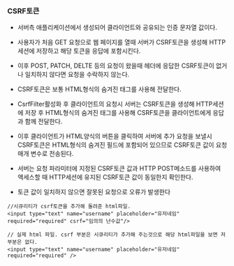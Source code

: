 ### CSRF토큰

* 서버측 애플리케이션에서 생성되어 클라이언트와 공유되는 인증 문자열 값이다.

* 사용자가 처음 GET 요청으로 웹 페이지를 열때 서버가 CSRF토큰을 생성해 HTTP세션에 저장하고 해당 토큰을 응답에 포함시킨다.

* 이후 POST, PATCH, DELTE 등의 요청이 왔을때 헤더에 응답한 CSRF토큰이 없거나 일치하지 않다면 요청을 수락하지 않는다.

* CSRF토큰은 보통 HTML형식의 숨겨진 태그를 사용해 전달한다.

* CsrfFilter활성화 후 클라이언트의 요청시 서버는 CSRF토큰을 생성해 HTTP세션에 저장 후 HTML형식의 숨겨진 태그를 사용해 CSRF토큰을 클라이언트에게 응답과 함께 전달한다.

* 이후 클라이언트가 HTML양식의 버튼을 클릭하여 서버에 추가 요청을 보낼시 CSRF토큰은 HTML형식의 숨겨진 필드에 포함되어 있으므로 CSRF토큰 값이 요청 매개 변수로 전송된다.

* 서버는 요청 파라미터에 지정된 CSRF토큰 값과 HTTP POST메소드를 사용하여 액세스할 때 HTTP세션에 유지된 CSRF토큰 값이 동일한지 확인한다.

* 토큰 값이 일치하지 않으면 잘못된 요청으로 오류가 발생한다
```
//시큐리티가 csrf토큰을 추가해 돌려준 html파일. 
<input type="text" name="username" placeholder="유저네임" required="required" csrf="임의의 난수값"/>

// 실제 html 파일. csrf 부분은 시큐리티가 추가해 주는것으로 해당 html파일을 보면 저 부분은 없다.
<input type="text" name="username" placeholder="유저네임" required="required" />
```
